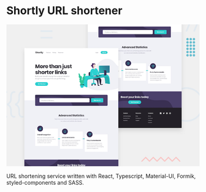 # Shortly URL shortener

![Design preview for the Shortly URL shortener](./design/desktop-preview.jpg)

URL shortening service written with React, Typescript, Material-UI, Formik, styled-components and SASS.
